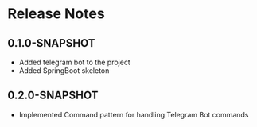 # Release Notes

## 0.1.0-SNAPSHOT

* Added telegram bot to the project
* Added SpringBoot skeleton

## 0.2.0-SNAPSHOT

* Implemented Command pattern for handling Telegram Bot commands